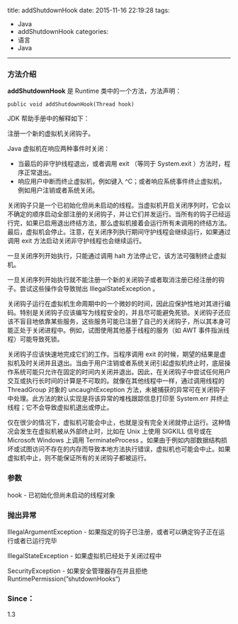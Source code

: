 title: addShutdownHook
date: 2015-11-16 22:19:28
tags:
  - Java
  - addShutdownHook
categories:
  - 语言
  - Java
---
### 方法介绍
**addShutdownHook** 是 Runtime 类中的一个方法，方法声明：

	public void addShutdownHook(Thread hook)

JDK 帮助手册中的解释如下：

注册一个新的虚拟机关闭钩子。

Java 虚拟机在响应两种事件时关闭：

- 当最后的非守护线程退出，或者调用 exit （等同于 System.exit ）方法时，程序正常退出。
- 响应用户中断而终止虚拟机，例如键入 ^C；或者响应系统事件终止虚拟机，例如用户注销或者系统关闭。

关闭钩子只是一个已初始化但尚未启动的线程。当虚拟机开启关闭序列时，它会以不确定的顺序启动全部注册的关闭钩子，并让它们并发运行。当所有的钩子已经运行完，如果已启用退出终结方法，那么虚拟机接着会运行所有未调用的终结方法。最后，虚拟机会停止。注意，在关闭序列执行期间守护线程会继续运行，如果通过调用 exit 方法启动关闭非守护线程也会继续运行。

一旦关闭序列开始执行，只能通过调用 halt 方法停止它，该方法可强制终止虚拟机。

一旦关闭序列开始执行就不能注册一个新的关闭钩子或者取消注册已经注册的钩子。尝试这些操作会导致抛出 IllegalStateException 。

关闭钩子运行在虚拟机生命周期中的一个微妙的时间，因此应保护性地对其进行编码。特别是关闭钩子应该编写为线程安全的，并且尽可能避免死锁。关闭钩子还应该不盲目地依靠某些服务，这些服务可能已注册了自己的关闭钩子，所以其本身可能正处于关闭进程中。例如，试图使用其他基于线程的服务（如 AWT 事件指派线程）可能导致死锁。

关闭钩子应该快速地完成它们的工作。当程序调用 exit 的时候，期望的结果是虚拟机及时关闭并且退出。当由于用户注销或者系统关闭引起虚拟机终止时，底层操作系统可能只允许在固定的时间内关闭并退出。因此，在关闭钩子中尝试任何用户交互或执行长时间的计算是不可取的。就像在其他线程中一样，通过调用线程的 ThreadGroup 对象的 uncaughtException 方法，未被捕获的异常可在关闭钩子中处理。此方法的默认实现是将该异常的堆栈跟踪信息打印至 System.err 并终止线程；它不会导致虚拟机退出或停止。

仅在很少的情况下，虚拟机可能会中止，也就是没有完全关闭就停止运行。这种情况会发生在虚拟机被从外部终止时，比如在 Unix 上使用 SIGKILL 信号或在 Microsoft Windows 上调用 TerminateProcess 。如果由于例如内部数据结构损坏或试图访问不存在的内存而导致本地方法执行错误，虚拟机也可能会中止。如果虚拟机中止，则不能保证所有的关闭钩子都被运行。
### 参数
hook - 已初始化但尚未启动的线程对象
### 抛出异常
IllegalArgumentException - 如果指定的钩子已注册，或者可以确定钩子正在运行或者已运行完毕

IllegalStateException - 如果虚拟机已经处于关闭过程中

SecurityException - 如果安全管理器存在并且拒绝 RuntimePermission(”shutdownHooks“)
### Since：
1.3
